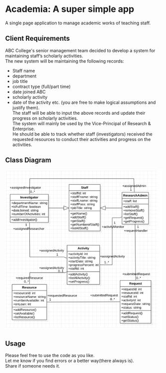 # Academia: A super simple app
A single page application to manage academic works of teaching staff. 
## Client Requirements
ABC College's senior management team decided to develop a system for maintaining staff’s scholarly activities.  
The new system will be maintaining the following records:
- Staff name 
- department
- job title
- contract type (full/part time)
- date joined ABC
- scholarly activity
- date of the activity etc. 
(you are free to make logical assumptions and justify them).  
The staff will be able to input the above records and update their progress on scholarly activities.  
The system will mainly be used by the Vice-Principal of Research & Enterprise.  
He should be able to track whether staff (investigators) received the requested resources to conduct their 
activities and progress on the activities.
## Class Diagram
![class diagram](class_diagram.png)
## Usage
Please feel free to use the code as you like.  
Let me know if you find errors or a better way(there always is).   
Share if someone needs it.  
